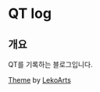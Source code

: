 # QT log

## 개요

QT를 기록하는 블로그입니다.

[Theme](https://github.com/LekoArts/gatsby-themes/tree/main/themes/gatsby-theme-minimal-blog) by [LekoArts](https://www.lekoarts.de/?utm_source=minimal-blog&utm_medium=Theme)

